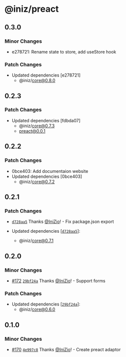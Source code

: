 # @iniz/preact

## 0.3.0

### Minor Changes

- e278721: Rename state to store, add useStore hook

### Patch Changes

- Updated dependencies [e278721]
  - @iniz/core@0.8.0

## 0.2.3

### Patch Changes

- Updated dependencies [fdbda07]
  - @iniz/core@0.7.3
  - preact@0.0.1

## 0.2.2

### Patch Changes

- 0bce403: Add documentaion website
- Updated dependencies [0bce403]
  - @iniz/core@0.7.2

## 0.2.1

### Patch Changes

- [`d728aa5`](https://github.com/IniZio/iniz/commit/d728aa5117c0c5258f65c8cc3ed2ce53070e2eb7) Thanks [@IniZio](https://github.com/IniZio)! - Fix package.json export

- Updated dependencies [[`d728aa5`](https://github.com/IniZio/iniz/commit/d728aa5117c0c5258f65c8cc3ed2ce53070e2eb7)]:
  - @iniz/core@0.7.1

## 0.2.0

### Minor Changes

- [#172](https://github.com/IniZio/iniz/pull/172) [`29bf24a`](https://github.com/IniZio/iniz/commit/29bf24af9ea1c1de2025ab85367853c5690d2d4c) Thanks [@IniZio](https://github.com/IniZio)! - Support forms

### Patch Changes

- Updated dependencies [[`29bf24a`](https://github.com/IniZio/iniz/commit/29bf24af9ea1c1de2025ab85367853c5690d2d4c)]:
  - @iniz/core@0.6.0

## 0.1.0

### Minor Changes

- [#170](https://github.com/IniZio/iniz/pull/170) [`4e997c8`](https://github.com/IniZio/iniz/commit/4e997c8a80593a7e518658a3fa8b074b119192c0) Thanks [@IniZio](https://github.com/IniZio)! - Create preact adaptor
